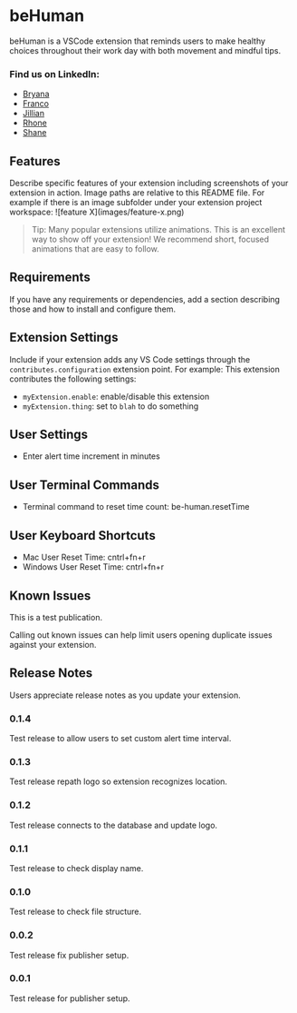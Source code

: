 # beHuman

beHuman is a VSCode extension that reminds users to make healthy choices throughout their work day with both movement and mindful tips.

### Find us on LinkedIn:
- [Bryana](https://www.linkedin.com/in/bryanakitchen)
- [Franco](https://www.linkedin.com/in/francoortega)
- [Jillian](https://www.linkedin.com/in/jillianlgibson/)
- [Rhone](https://www.linkedin.com/in/rhonelachner/)
- [Shane](https://www.linkedin.com/in/shaneupchurch/)

## Features

Describe specific features of your extension including screenshots of your extension in action. Image paths are relative to this README file.
For example if there is an image subfolder under your extension project workspace:
\!\[feature X\]\(images/feature-x.png\)
> Tip: Many popular extensions utilize animations. This is an excellent way to show off your extension! We recommend short, focused animations that are easy to follow.

## Requirements

If you have any requirements or dependencies, add a section describing those and how to install and configure them.

## Extension Settings

Include if your extension adds any VS Code settings through the `contributes.configuration` extension point.
For example:
This extension contributes the following settings:
* `myExtension.enable`: enable/disable this extension
* `myExtension.thing`: set to `blah` to do something


## User Settings

* Enter alert time increment in minutes

## User Terminal Commands

* Terminal command to reset time count: be-human.resetTime

## User Keyboard Shortcuts

* Mac User Reset Time: cntrl+fn+r
* Windows User Reset Time: cntrl+fn+r

## Known Issues

This is a test publication.

Calling out known issues can help limit users opening duplicate issues against your extension.

## Release Notes

Users appreciate release notes as you update your extension.

### 0.1.4
Test release to allow users to set custom alert time interval.

### 0.1.3
Test release repath logo so extension recognizes location.

### 0.1.2
Test release connects to the database and update logo.

### 0.1.1
Test release to check display name.

### 0.1.0
Test release to check file structure.

### 0.0.2
Test release fix publisher setup.

### 0.0.1
Test release for publisher setup.


